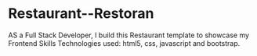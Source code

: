 # Restaurant--Restoran
AS a Full Stack Developer, I build this Restaurant template to showcase my Frontend Skills
Technologies used: html5, css, javascript and bootstrap.
